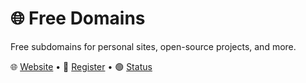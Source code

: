 # 🌐 Free Domains
Free subdomains for personal sites, open-source projects, and more.

🌐 [Website](https://freesubdomains.org) &bull; 📝 [Register](https://github.com/free-domains/register) &bull; 🟢 [Status](https://status.freesubdomains.org)

